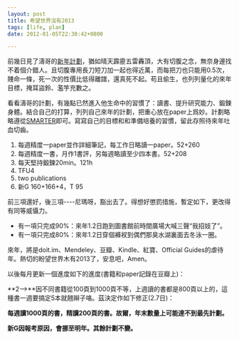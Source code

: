 ```yaml
---
layout: post
title: 希望世界沒有2013
tags: [life, plan]
date: 2012-01-05T22:30:42+0800

---
```


前幾日見了濤哥的[新年計劃][Link 1]，猶如晴天霹靂五雷轟頂，大有切腹之念，無奈身邊找不着個介錯人。且切腹專用長刀短刀加一起也得近萬，而每把刀也只能用0.5次，賤命一條，死一次的性價比低得離譜，還真死不起。苟且偷生，也列列量化的來年目標，掩耳盜鈴、濫竽充數之。  


看看濤哥的計劃，有幾點已然進入他生命中的習慣了：讀書、提升研究能力、鍛鍊身體。結合自己的打算，列列自己來年的計劃，把重心放在paper上爲妙。計劃略略遵從[SMARTER][]即可。寫寫自己的目標和和準備培養的習慣，留此存照待來年吐血切齒。

1.  每週精度一paper並作詳細筆記，每工作日略讀一paper。52+260
2.  每週精度一書，月作1書評，另每週略讀至少四本書。52+208
3.  每天堅持鍛鍊20min。121h
4.  TFU4
5.  two publications
6.  新G 160+166+4，T 95

前三項還好，後三項----尼瑪呀，豁出去了。得想好懲罰措施，暫定如下，更改得有同等威懾力。  


 *  有一項只完成90%：來年1.2日跑到圖書館前時間廣場大喊三聲“我招妓了”。
 *  有一項只完成80%：來年1.2日穿個褲衩到偶們那臭水湖裏面去冬泳一圈。

來年，將是doit.im、Mendeley、豆瓣、Kindle、紅寶、Official Guides的虐待年。熱切的盼望世界木有2013了，安息吧，Amen。  


以後每月更新一個進度如下的進度(書籍和paper記錄在豆瓣上)：

**2-->**因不同書籍從100頁到1000頁不等，上週讀的書都是800頁以上的，這種書一週要搞定5本就翹辮子咯。茲決定作如下修正(2.7日)：  


**每週讀1000頁的書，精讀200頁的書。故爾，年末數量上可能達不到最先計劃。**

**新G因報考原因，會挪至明年。其餘計劃不變。**


[Link 1]: http://blog.sciencenet.cn/home.php?mod=space&uid=3075&do=blog&id=524619
[SMARTER]: https://en.wikipedia.org/wiki/SMART_%28project_management%29